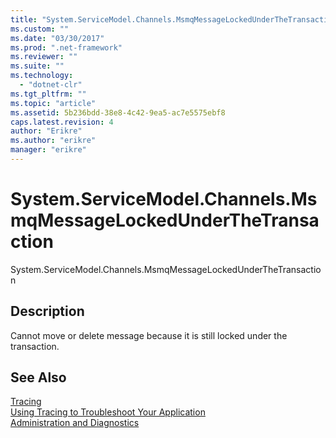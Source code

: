 ```yaml
---
title: "System.ServiceModel.Channels.MsmqMessageLockedUnderTheTransaction | Microsoft Docs"
ms.custom: ""
ms.date: "03/30/2017"
ms.prod: ".net-framework"
ms.reviewer: ""
ms.suite: ""
ms.technology: 
  - "dotnet-clr"
ms.tgt_pltfrm: ""
ms.topic: "article"
ms.assetid: 5b236bdd-38e8-4c42-9ea5-ac7e5575ebf8
caps.latest.revision: 4
author: "Erikre"
ms.author: "erikre"
manager: "erikre"
---
```

# System.ServiceModel.Channels.MsmqMessageLockedUnderTheTransaction
System.ServiceModel.Channels.MsmqMessageLockedUnderTheTransaction  
  
## Description  
 Cannot move or delete message because it is still locked under the transaction.  
  
## See Also  
 [Tracing](../../../../../docs/framework/wcf/diagnostics/tracing/index.md)   
 [Using Tracing to Troubleshoot Your Application](../../../../../docs/framework/wcf/diagnostics/tracing/using-tracing-to-troubleshoot-your-application.md)   
 [Administration and Diagnostics](../../../../../docs/framework/wcf/diagnostics/index.md)
